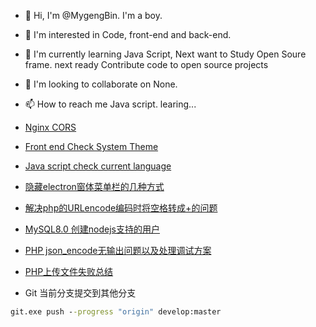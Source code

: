 <canvas id="demo" width="500" height="260"></canvas>
<script type="text/javascript">
function funload()
{
	var ctx = document.getElementById("demo").getContext("2d");
	ctx.fillStyle = "#B4C2E5";//background
	ctx.fillRect(0,0,500,180);
	ctx.fillStyle = "#C5E7FF";
	ctx.fillRect(0,180,500,80);
	ctx.beginPath();//background lines
	ctx.lineWidth = 2;
	ctx.strokeStyle = "#7E8DAE";
	ctx.moveTo(28,0);
	ctx.lineTo(28,35);
	ctx.lineTo(0,35);
	ctx.moveTo(99,24);
	ctx.lineTo(99,53);
	ctx.lineTo(140,53);
	ctx.moveTo(156,16);
	ctx.lineTo(181,16);
	ctx.moveTo(350,0);
	ctx.lineTo(350,21);
	ctx.moveTo(373,0);
	ctx.lineTo(373,12);
	ctx.moveTo(500,24);
	ctx.lineTo(419,24);
	ctx.lineTo(419,152);
	ctx.lineTo(400,152);
	ctx.moveTo(468,55);
	ctx.lineTo(486,55);
	ctx.lineTo(486,38);
	ctx.lineTo(449,38);
	ctx.lineTo(449,55);
	ctx.lineTo(468,55);
	ctx.lineTo(468,67);
	ctx.lineTo(449,67);
	ctx.lineTo(449,84);
	ctx.lineTo(486,84);
	ctx.lineTo(486,67);
	ctx.lineTo(468,67);
	ctx.moveTo(500,180);
	ctx.lineTo(390,180);
	ctx.moveTo(0,180);
	ctx.lineTo(130,180);
	ctx.moveTo(0,147);
	ctx.lineTo(117,147);
	ctx.stroke();
	ctx.beginPath();
	ctx.strokeStyle = "#B3D5EE";
	ctx.moveTo(0,186);
	ctx.lineTo(125,186);
	ctx.moveTo(0,196);
	ctx.lineTo(37,196);
	ctx.lineTo(42,190);
	ctx.lineTo(82,190);
	ctx.lineTo(67,205);
	ctx.lineTo(27,205);
	ctx.lineTo(37,196);
	ctx.moveTo(76,196);
	ctx.lineTo(139,196);
	ctx.moveTo(35,205);
	ctx.lineTo(22,214);
	ctx.lineTo(0,219);
	ctx.moveTo(46,205);
	ctx.lineTo(8,235);
	ctx.moveTo(54,205);
	ctx.lineTo(47,214);
	ctx.lineTo(58,221);
	ctx.lineTo(44,235);
	ctx.moveTo(0,235);
	ctx.lineTo(178,235);
	ctx.moveTo(0,250);
	ctx.lineTo(171,250);
	ctx.moveTo(500,186);
	ctx.lineTo(384,186);
	ctx.moveTo(469,186);
	ctx.lineTo(487,197);
	ctx.lineTo(470,197);
	ctx.lineTo(500,213);
	ctx.moveTo(470,197);
	ctx.lineTo(449,197);
	ctx.lineTo(458,203);
	ctx.lineTo(448,204);
	ctx.lineTo(461,212);
	ctx.lineTo(500,224);
	ctx.moveTo(449,197);
	ctx.lineTo(439,190);
	ctx.lineTo(400,190);
	ctx.lineTo(409,197);
	ctx.lineTo(379,197);
	ctx.moveTo(409,197);
	ctx.lineTo(416,203);
	ctx.lineTo(458,203);
	ctx.moveTo(429,203);
	ctx.lineTo(439,212);
	ctx.lineTo(432,221);
	ctx.lineTo(446,235);
	ctx.moveTo(442,203);
	ctx.lineTo(482,235);
	ctx.moveTo(500,235);
	ctx.lineTo(340,235);
	ctx.moveTo(355,236);
	ctx.lineTo(370,260);
	ctx.stroke();
	ctx.beginPath();//head
	ctx.fillStyle = "#fff";
	ctx.strokeStyle = "#826E56";
	ctx.moveTo(328,210);
	ctx.quadraticCurveTo(295,226,260,225);
	ctx.quadraticCurveTo(221,226,188,210);
	ctx.quadraticCurveTo(186,213,181,212);
	ctx.quadraticCurveTo(158,220,155,200);
	ctx.quadraticCurveTo(138,202,137,183);
	ctx.quadraticCurveTo(122,178,127,161);
	ctx.quadraticCurveTo(113,146,123,131);
	ctx.quadraticCurveTo(116,114,125,103);
	ctx.quadraticCurveTo(116,86,133,74);
	ctx.quadraticCurveTo(127,55,150,53);
	ctx.quadraticCurveTo(150,29,176,29);
	ctx.quadraticCurveTo(179,11,198,16);
	ctx.quadraticCurveTo(212,-3,231,6);
	ctx.quadraticCurveTo(240,-4,258,6);
	ctx.quadraticCurveTo(276,-3,287,5);
	ctx.quadraticCurveTo(307,-4,319,17);
	ctx.quadraticCurveTo(339,10,343,31);
	ctx.quadraticCurveTo(368,30,369,52);
	ctx.quadraticCurveTo(392,57,387,75);
	ctx.quadraticCurveTo(401,90,393,105);
	ctx.quadraticCurveTo(403,117,395,130);
	ctx.quadraticCurveTo(406,148,392,161);
	ctx.quadraticCurveTo(395,180,378,187);
	ctx.quadraticCurveTo(378,203,363,206);
	ctx.quadraticCurveTo(355,221,337,213);
	ctx.quadraticCurveTo(331,213,328,210);
	ctx.moveTo(318,215);//body
	ctx.quadraticCurveTo(319,221,318,226);
	ctx.quadraticCurveTo(326,233,322,241);
	ctx.quadraticCurveTo(330,249,328,260);
	ctx.lineTo(187,260);
	ctx.lineTo(193,232);
	ctx.quadraticCurveTo(195,225,201,220);
	ctx.quadraticCurveTo(200,216,200,214);	
	ctx.fill();
	ctx.stroke();
	ctx.beginPath();//face
	ctx.fillStyle = "#FFDEB1";
	ctx.strokeStyle = "#826E56";
	ctx.moveTo(328,210);
	ctx.quadraticCurveTo(295,226,260,225);
	ctx.quadraticCurveTo(221,226,188,210);
	ctx.quadraticCurveTo(192,203,189,196);
	ctx.quadraticCurveTo(198,182,183,176);
	ctx.quadraticCurveTo(186,162,171,158);
	ctx.quadraticCurveTo(173,150,167,147);
	ctx.quadraticCurveTo(175,134,169,122);
	ctx.quadraticCurveTo(174,113,174,101);
	ctx.quadraticCurveTo(186,98,188,84);
	ctx.quadraticCurveTo(203,86,213,76);
	ctx.quadraticCurveTo(219,78,224,80);
	ctx.bezierCurveTo(237,97,279,96,295,77);
	ctx.quadraticCurveTo(300,76,305,76);
	ctx.quadraticCurveTo(312,89,329,91);
	ctx.quadraticCurveTo(330,105,343,111);
	ctx.quadraticCurveTo(339,126,352,134);
	ctx.quadraticCurveTo(344,146,346,161);
	ctx.quadraticCurveTo(331,163,334,179);
	ctx.quadraticCurveTo(322,185,331,199);
	ctx.quadraticCurveTo(326,205,328,210);
	ctx.moveTo(133,74);//ear
	ctx.bezierCurveTo(120,80,117,98,103,103);
	ctx.quadraticCurveTo(110,112,121,111);
	ctx.quadraticCurveTo(122,107,125,103);
	ctx.quadraticCurveTo(116,86,133,74);
	ctx.moveTo(387,75);
	ctx.bezierCurveTo(405,80,402,98,419,103);
	ctx.quadraticCurveTo(409,112,397,111);
	ctx.quadraticCurveTo(395,105,393,105);
	ctx.quadraticCurveTo(401,90,387,75);
	ctx.fill();
	ctx.stroke();
	ctx.beginPath();//arm
	ctx.fillStyle = "#FFDEB1";
	ctx.strokeStyle = "#826E56";
	ctx.moveTo(200,214);
	ctx.quadraticCurveTo(182,227,174,242);
	ctx.quadraticCurveTo(166,255,177,260);
	ctx.quadraticCurveTo(198,254,211,246);
	ctx.quadraticCurveTo(217,247,222,241);
	ctx.quadraticCurveTo(217,247,218,244);
	ctx.quadraticCurveTo(225,253,230,241);
	ctx.quadraticCurveTo(229,236,222,236);
	ctx.quadraticCurveTo(229,236,230,241);
	ctx.quadraticCurveTo(235,232,223,229);
	ctx.quadraticCurveTo(228,229,231,227);
	ctx.moveTo(231,233);
	ctx.quadraticCurveTo(239,218,216,218);
	ctx.quadraticCurveTo(222,220,222,218);
	ctx.bezierCurveTo(219,206,208,220,202,231);
	ctx.quadraticCurveTo(188,235,174,243);
	ctx.quadraticCurveTo(183,238,194,232);
	ctx.quadraticCurveTo(194,224,201,220);
	ctx.lineTo(200,214);
	ctx.moveTo(318,215);
	ctx.quadraticCurveTo(319,221,318,226);
	ctx.quadraticCurveTo(326,233,322,241);
	ctx.quadraticCurveTo(330,249,328,260);
	ctx.lineTo(343,260);
	ctx.bezierCurveTo(350,247,343,237,318,215);
	ctx.moveTo(327,249);
	ctx.lineTo(331,245);
	ctx.fill();
	ctx.stroke();
	ctx.beginPath();//horn
	ctx.fillStyle = "#7F5D42";
	ctx.strokeStyle = "#38332F";
	ctx.moveTo(144,53);
	ctx.bezierCurveTo(128,32,100,19,92,20);
	ctx.quadraticCurveTo(89,18,95,13);
	ctx.bezierCurveTo(115,6,147,8,176,26);
	ctx.quadraticCurveTo(175,29,176,29);
	ctx.quadraticCurveTo(150,30,150,52);
	ctx.quadraticCurveTo(144,53,145,54);
	ctx.moveTo(111,27);
	ctx.quadraticCurveTo(106,15,116,10);
	ctx.moveTo(129,37);
	ctx.quadraticCurveTo(129,20,146,13);
	ctx.moveTo(143,51);
	ctx.quadraticCurveTo(154,34,172,24);
	ctx.moveTo(376,54);
	ctx.bezierCurveTo(386,35,399,25,427,21);
	ctx.quadraticCurveTo(432,18,425,14);
	ctx.bezierCurveTo(408,6,388,6,343,27);
	ctx.quadraticCurveTo(343,28,344,31);
	ctx.quadraticCurveTo(367,32,369,51);
	ctx.quadraticCurveTo(371,53,376,54);
	ctx.moveTo(377,51);
	ctx.quadraticCurveTo(366,34,349,24);
	ctx.moveTo(391,36);
	ctx.quadraticCurveTo(388,20,378,12);
	ctx.moveTo(410,24);
	ctx.quadraticCurveTo(411,14,404,10);
	ctx.fill();
	ctx.stroke();
	ctx.beginPath();//eyes and nose
	ctx.fillStyle = "#fff";
	ctx.strokeStyle = "#826E56";
	ctx.arc(213,133,22,0,Math.PI*2,true);
	ctx.moveTo(325,133);
	ctx.arc(303,133,22,0,Math.PI*2,true);
	ctx.fill();
	ctx.stroke();
	ctx.beginPath();
	ctx.fillStyle = "#000";
	ctx.arc(213,136,10,0,Math.PI*2,true);
	ctx.moveTo(311,136);
	ctx.arc(302,136,10,0,Math.PI*2,true);
	ctx.moveTo(259,181);
	ctx.bezierCurveTo(282,181,282,162,259,162);
	ctx.bezierCurveTo(236,162,236,181,259,181);
	ctx.fill();
	ctx.beginPath();
	ctx.fillStyle = "#fff";
	ctx.arc(208,132,2,0,Math.PI*2,true);
	ctx.moveTo(298,132);
	ctx.arc(296,132,2,0,Math.PI*2,true);
	ctx.moveTo(248,171);
	ctx.bezierCurveTo(254,171,254,166,248,166);
	ctx.bezierCurveTo(242,166,242,171,248,171);
	ctx.fill();
	ctx.beginPath();//eyebrows
	ctx.fillStyle = "#46403B";
	ctx.moveTo(196,102);
	ctx.quadraticCurveTo(218,96,236,110);
	ctx.quadraticCurveTo(221,86,196,102);
	ctx.moveTo(279,109);
	ctx.quadraticCurveTo(297,94,320,100);
	ctx.quadraticCurveTo(295,84,279,109);
	ctx.fill();//mouth
	ctx.beginPath();
	ctx.fillStyle = "#A5422B";
	ctx.strokeStyle = "#88381D";
	ctx.moveTo(280,209);
	ctx.bezierCurveTo(280,195,239,195,239,210);
	ctx.bezierCurveTo(236,216,285,217,280,209);
	ctx.fill();
	ctx.stroke();
	ctx.beginPath();
	ctx.fillStyle = "#F6846C";
	ctx.moveTo(280,209);
	ctx.bezierCurveTo(279,204,240,204,239,210);
	ctx.bezierCurveTo(236,216,285,217,280,209);
	ctx.fill();
	ctx.beginPath();//neck
	ctx.fillStyle = "#294473";
	ctx.strokeStyle = "#294473";
	ctx.moveTo(318,216);
	ctx.quadraticCurveTo(265,229,233,224);
	ctx.quadraticCurveTo(233,229,232,232);
	ctx.quadraticCurveTo(282,238,318,215);
	ctx.fill();
	ctx.stroke();
	ctx.beginPath();//button
	ctx.fillStyle = "#FAC55D";
	ctx.strokeStyle = "#413609";
	ctx.arc(260,242,15,0,Math.PI*2,true);
	ctx.fill();
	ctx.stroke();
	ctx.beginPath();
	ctx.fillStyle = "#000";
	ctx.strokeStyle = "#413609";
	ctx.arc(261,243,4,0,Math.PI*2,true);
	ctx.moveTo(261,243);
	ctx.lineTo(265,255);
	ctx.fill();
	ctx.stroke();
	ctx.beginPath();//add
	ctx.strokeStyle = "#826E56";
	ctx.moveTo(232,49);
	ctx.quadraticCurveTo(212,62,225,81);
	ctx.moveTo(295,76);
	ctx.quadraticCurveTo(299,63,288,60);
	ctx.quadraticCurveTo(297,67,287,67);
	ctx.quadraticCurveTo(278,70,273,50);
	ctx.stroke();
}
funload();
</script>
- 👋 Hi, I'm @MygengBin. I'm a boy.

- 👀 I'm interested in Code, front-end and back-end.

- 🌱 I'm currently learning Java Script, Next want to Study Open Soure frame. next ready Contribute code to open source projects

- 💞️ I'm looking to collaborate on None.

- 📫 How to reach me Java script. learing...

- [Nginx CORS](./nginx跨域/README.md)

- [Front end Check System Theme](./markdown/%E5%89%8D%E7%AB%AF%E5%88%A4%E6%96%AD%E7%B3%BB%E7%BB%9F%E4%B8%BB%E9%A2%98.md)

- [Java script check current language](./markdown/JS判断当前系统语言、浏览器语言.md)

- [隐藏electron窗体菜单栏的几种方式](./markdown/隐藏electron窗体菜单栏的几种方式.md)

- [解决php的URLencode编码时将空格转成+的问题](./markdown/%E8%A7%A3%E5%86%B3php%E7%9A%84URLencode%E7%BC%96%E7%A0%81%E6%97%B6%E5%B0%86%E7%A9%BA%E6%A0%BC%E8%BD%AC%E6%88%90%2B%E7%9A%84%E9%97%AE%E9%A2%98.md)

- [MySQL8.0 创建nodejs支持的用户](./markdown/MySQL8.0_create_a_nodejs_support_user.md)

- [PHP json_encode无输出问题以及处理调试方案](./markdown/PHP%20json_encode%E6%97%A0%E8%BE%93%E5%87%BA%E9%97%AE%E9%A2%98%E4%BB%A5%E5%8F%8A%E5%A4%84%E7%90%86%E8%B0%83%E8%AF%95%E6%96%B9%E6%A1%88.md)

- [PHP上传文件失败总结](./markdown/PHP%E4%B8%8A%E4%BC%A0%E6%96%87%E4%BB%B6%E5%A4%B1%E8%B4%A5%E6%80%BB%E7%BB%93.md)

- Git 当前分支提交到其他分支
```cmd
git.exe push --progress "origin" develop:master
```  
<!---
  MygengBin/MygengBin is a ✨ special ✨ repository because its `README.md` (this file) appears on your GitHub profile.
  You can click the Preview link to take a look at your changes.
  --->
